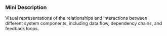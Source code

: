 ### Mini Description

Visual representations of the relationships and interactions between different system components, including data flow, dependency chains, and feedback loops.
